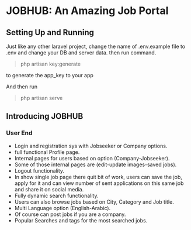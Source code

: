 


# JOBHUB: An Amazing Job Portal  


## Setting Up and Running

Just like any other laravel project, change the name of .env.example file to .env and change your DB and server data. then run command. 



> php artisan key:generate



to generate the app_key to your app

And then run 



> php artisan serve




## Introducing JOBHUB

### User End


- Login and registration sys with Jobseeker or Company options.   
- full functional Profile page.
- Internal pages for users based on option (Company-Jobseeker).
- Some of those internal pages are (edit-update images-saved jobs).
- Logout functionality.
- In show single job page there quit bit of work, users can save the job, apply for it and can view number of sent applications on this same job and share it on social media.
- Fully dynamic search functionality.
- Users can also browse jobs based on City, Category and Job title.
- Multi Language option (English-Arabic).
- Of course can post jobs if you are a company.
- Popular Searches and tags for the most searched jobs.



